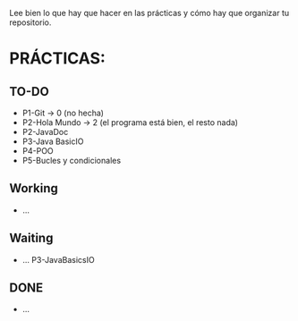 Lee bien lo que hay que hacer en las prácticas y cómo hay que organizar tu repositorio.

# PRÁCTICAS:
## TO-DO
+ P1-Git -> 0 (no hecha)
+ P2-Hola Mundo -> 2 (el programa está bien, el resto nada)
+ P2-JavaDoc
+ P3-Java BasicIO
+ P4-POO
+ P5-Bucles y condicionales

## Working
+ ...

## Waiting
+ ...
P3-JavaBasicsIO

## DONE
+ ...
